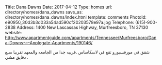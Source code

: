 Title:          Dana Dawns
Date:           2017-04-12
Type:           homes
url:            directory/homes/dana_dawns
save_as:        directory/homes/dana_dawns/index.html
template:       comments
PhotoId:        e90950_30d3b3d033a54ad590cf20203578e97a.jpg
Telephone:      (615)-900-2838
Address:        1400 New Lascassas Highway, Murfreesboro, TN 37130
website:        http://www.apartmentguide.com/apartments/Tennessee/Murfreesboro/Dana-Downs-~-Applegate-Apartments/190146/

شقق في مورفسبورو تقع في لاسكاساس .قريبه جدا من الجامعه والمعهد تقريبا سبع دقايق مشي .
